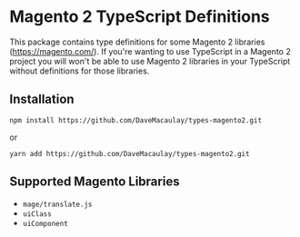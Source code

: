 # Magento 2 TypeScript Definitions
This package contains type definitions for some Magento 2 libraries (https://magento.com/). If you're wanting to use TypeScript in a Magento 2 project you will won't be able to use Magento 2 libraries in your TypeScript without definitions for those libraries.

## Installation
```
npm install https://github.com/DaveMacaulay/types-magento2.git
```
or
```
yarn add https://github.com/DaveMacaulay/types-magento2.git
```

## Supported Magento Libraries
- `mage/translate.js`
- `uiClass`
- `uiComponent`
